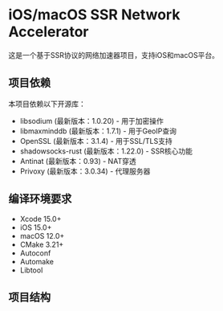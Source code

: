 # iOS/macOS SSR Network Accelerator

这是一个基于SSR协议的网络加速器项目，支持iOS和macOS平台。

## 项目依赖
本项目依赖以下开源库：
- libsodium (最新版本：1.0.20) - 用于加密操作
- libmaxminddb (最新版本：1.7.1) - 用于GeoIP查询
- OpenSSL (最新版本：3.1.4) - 用于SSL/TLS支持
- shadowsocks-rust (最新版本：1.22.0) - SSR核心功能
- Antinat (最新版本：0.93) - NAT穿透
- Privoxy (最新版本：3.0.34) - 代理服务器

## 编译环境要求
- Xcode 15.0+
- iOS 15.0+
- macOS 12.0+
- CMake 3.21+
- Autoconf
- Automake
- Libtool

## 项目结构 